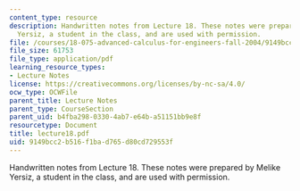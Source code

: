 ```yaml
---
content_type: resource
description: Handwritten notes from Lecture 18. These notes were prepared by Melike
  Yersiz, a student in the class, and are used with permission.
file: /courses/18-075-advanced-calculus-for-engineers-fall-2004/9149bcc2b516f1bad765d80cd729553f_lecture18.pdf
file_size: 61753
file_type: application/pdf
learning_resource_types:
- Lecture Notes
license: https://creativecommons.org/licenses/by-nc-sa/4.0/
ocw_type: OCWFile
parent_title: Lecture Notes
parent_type: CourseSection
parent_uid: b4fba298-0330-4ab7-e64b-a51151bb9e8f
resourcetype: Document
title: lecture18.pdf
uid: 9149bcc2-b516-f1ba-d765-d80cd729553f
---
```

Handwritten notes from Lecture 18. These notes were prepared by Melike Yersiz, a student in the class, and are used with permission.